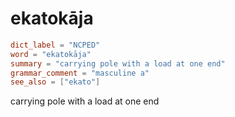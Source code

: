 # ekatokāja

``` toml
dict_label = "NCPED"
word = "ekatokāja"
summary = "carrying pole with a load at one end"
grammar_comment = "masculine a"
see_also = ["ekato"]
```

carrying pole with a load at one end

